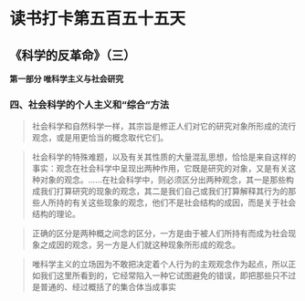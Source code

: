 # 读书打卡第五百五十五天
## 《科学的反革命》（三）

**第一部分 唯科学主义与社会研究**

### 四、社会科学的个人主义和“综合”方法

> 社会科学和自然科学一样，其宗旨是修正人们对它的研究对象所形成的流行观念，或是用更恰当的概念取代它们。

> 社会科学的特殊难题，以及有关其性质的大量混乱思想，恰恰是来自这样的事实：观念在社会科学中呈现出两种作用，它既是研究的对象，又是有关这种对象的观念。……在社会科学中，则必须区分出两种观念，其一是那些构成我们打算研究的现象的观念，其二是我们自己或我们打算解释其行为的那些人所持的有关这些现象的观念，他们不是社会结构的成因，而是关于社会结构的理论。

> 正确的区分是两种概之间念的区分，一方是由于被人们所持有而成为社会现象之成因的观念，另一方是人们就这种现象所形成的观念。

> 唯科学主义的立场因为不敢把决定着个人行为的主观观念作为起点，所以正如我们这里所看到的，它经常陷入一种它试图避免的错误，即把那些只不过是普通的、经过概括了的集合体当成事实